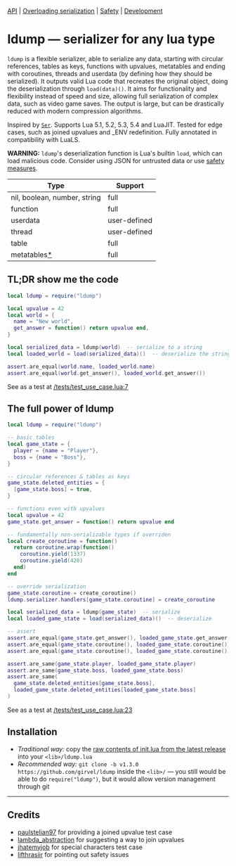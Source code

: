 [API](/docs/api.md) | [Overloading serialization](/docs/overloading.md) | [Safety](/docs/safety.md) | [Development](/docs/development.md)

# ldump — serializer for any lua type

`ldump` is a flexible serializer, able to serialize any data, starting with circular references, tables as keys, functions with upvalues, metatables and ending with coroutines, threads and userdata (by defining how they should be serialized). It outputs valid Lua code that recreates the original object, doing the deserialization through `load(data)()`. It aims for functionality and flexibility instead of speed and size, allowing full serialization of complex data, such as video game saves. The output is large, but can be drastically reduced with modern compression algorithms.

Inspired by [`Ser`](https://github.com/gvx/Ser). Supports Lua 5.1, 5.2, 5.3, 5.4 and LuaJIT. Tested for edge cases, such as joined upvalues and _ENV redefinition. Fully annotated in compatibility with LuaLS.

**WARNING:** `ldump`'s deserialization function is Lua's builtin `load`, which can load malicious code. Consider using JSON for untrusted data or use [safety measures](/docs/safety.md).

| Type                                      | Support      |
| ----------------------------------------- | ------------ |
| nil, boolean, number, string              | full         |
| function                                  | full         |
| userdata                                  | user-defined |
| thread                                    | user-defined |
| table                                     | full         |
| metatables[*](/docs/development.md#plans) | full         |


## TL;DR show me the code

```lua
local ldump = require("ldump")

local upvalue = 42
local world = {
  name = "New world",
  get_answer = function() return upvalue end,
}

local serialized_data = ldump(world)  -- serialize to a string
local loaded_world = load(serialized_data)()  -- deserialize the string

assert.are_equal(world.name, loaded_world.name)
assert.are_equal(world.get_answer(), loaded_world.get_answer())
```

See as a test at [/tests/test_use_case.lua:7](/tests/test_use_case.lua#L7)


## The full power of ldump

```lua
local ldump = require("ldump")

-- basic tables
local game_state = {
  player = {name = "Player"},
  boss = {name = "Boss"},
}

-- circular references & tables as keys
game_state.deleted_entities = {
  [game_state.boss] = true,
}

-- functions even with upvalues
local upvalue = 42
game_state.get_answer = function() return upvalue end

-- fundamentally non-serializable types if overriden
local create_coroutine = function()
  return coroutine.wrap(function()
    coroutine.yield(1337)
    coroutine.yield(420)
  end)
end

-- override serialization
game_state.coroutine = create_coroutine()
ldump.serializer.handlers[game_state.coroutine] = create_coroutine

local serialized_data = ldump(game_state)  -- serialize
local loaded_game_state = load(serialized_data)()  -- deserialize

-- assert
assert.are_equal(game_state.get_answer(), loaded_game_state.get_answer())
assert.are_equal(game_state.coroutine(), loaded_game_state.coroutine())
assert.are_equal(game_state.coroutine(), loaded_game_state.coroutine())

assert.are_same(game_state.player, loaded_game_state.player)
assert.are_same(game_state.boss, loaded_game_state.boss)
assert.are_same(
  game_state.deleted_entities[game_state.boss],
  loaded_game_state.deleted_entities[loaded_game_state.boss]
)
```

See as a test at [/tests/test_use_case.lua:23](/tests/test_use_case.lua#L23)


## Installation

- *Traditional way:* copy the [raw contents of init.lua from the latest release](https://raw.githubusercontent.com/girvel/ldump/refs/tags/v1.3.0/init.lua) into your `<lib>/ldump.lua`
- *Recommended way:* `git clone -b v1.3.0 https://github.com/girvel/ldump` inside the `<lib>/` — you still would be able to do `require("ldump")`, but it would allow version management through git

---

## Credits

- [paulstelian97](https://www.reddit.com/user/paulstelian97/) for providing a joined upvalue test case
- [lambda_abstraction](https://www.reddit.com/user/lambda_abstraction/) for suggesting a way to join upvalues
- [jhatemyjob](https://news.ycombinator.com/user?id=jhatemyjob) for special characters test case
- [lifthrasiir](https://news.ycombinator.com/user?id=lifthrasiir) for pointing out safety issues
